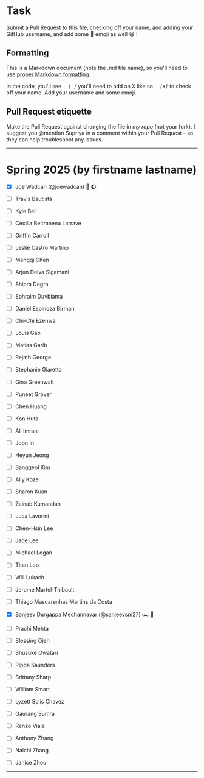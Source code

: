 # Task
Submit a Pull Request to this file, checking off your name, and adding your GitHub username, and add some :rocket: emoji as well :smiley: ! 

## Formatting
This is a Markdown document (note the .md file name), so you'll need to use [proper Markdown formatting](https://help.github.com/articles/basic-writing-and-formatting-syntax/#task-lists). 

In the code, you'll see *`- [ ]`* you'll need to add an X like so *`- [X]`* to check off your name. Add your username and some emoji.

## Pull Request etiquette
Make the Pull Request against changing the file in _my repo_ (not your fork). I suggest you @mention Supriya  in a comment within your Pull Request - so they can help troubleshoot any issues.  

------------

# Spring 2025 (by firstname lastname)

- [X] Joe Wadcan (@joewadcan) 🚀 🌔

- [ ] Travis Bautista
      
- [ ] Kyle Bell
      
- [ ] Cecilia Beltranena Larrave
      
- [ ] Griffin Carroll
      
- [ ] Leslie Castro Martino
      
- [ ] Mengqi Chen
      
- [ ] Arjun Deiva Sigamani
      
- [ ] Shipra Dogra
      
- [ ] Ephraim Duvbiama
      
- [ ] Daniel Espinoza Birman
      
- [ ] Chi-Chi Ezenwa
      
- [ ] Louis Gao
      
- [ ] Matias Garib
      
- [ ] Rejath George
      
- [ ] Stephanie Giaretta
      
- [ ] Gina Greenwalt
      
- [ ] Puneet Grover
      
- [ ] Chen Huang
      
- [ ] Kon Huta
      
- [ ] Ali Imrani
      
- [ ] Joon In
      
- [ ] Heyun Jeong
      
- [ ] Sanggeol Kim
      
- [ ] Ally Kozel
- [ ] Sharon Kuan
- [ ] Zainab Kumandan
- [ ] Luca Lavorini
- [ ] Chen-Hsin Lee
- [ ] Jade Lee
- [ ] Michael Logan
- [ ] Titan Loo
- [ ] Will Lukach
- [ ] Jerome Martel-Thibault
- [ ] Thiago Mascarenhas Martins da Costa
- [X] Sanjeev Durgappa Mechannavar (@sanjeevsm27) 🏎️ 📖
- [ ] Prachi Mehta
- [ ] Blessing Ojeh
- [ ] Shusuke Owatari
- [ ] Pippa Saunders
- [ ] Brittany Sharp
- [ ] William Smart
- [ ] Lyzett Solis Chavez
- [ ] Gaurang Sumra
- [ ] Renzo Viale
- [ ] Anthony Zhang
- [ ] Naichi Zhang
- [ ] Janice Zhou



-----------------




